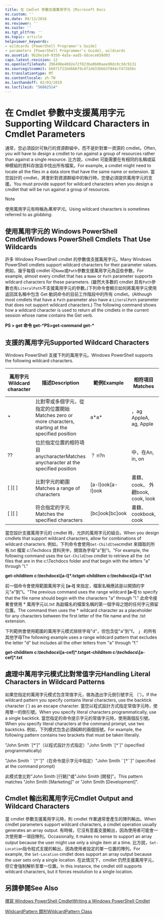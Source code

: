 ```yaml
---
title: 在 Cmdlet 參數支援萬用字元 |Microsoft Docs
ms.custom: ''
ms.date: 09/13/2016
ms.reviewer: ''
ms.suite: ''
ms.tgt_pltfrm: ''
ms.topic: article
helpviewer_keywords:
- wildcards [PowerShell Programer's Guide]
- parameters [PowerShell Programmer's Guide], wildcards
ms.assetid: 9b26e1e9-9350-4a5a-aad5-ddcece658d93
caps.latest.revision: 12
ms.openlocfilehash: 296490e4692e72f823be0b00aee90dc8c3dc9131
ms.sourcegitcommit: b6871f21bd666f9cd71dd336bb3f844cf472b56c
ms.translationtype: MT
ms.contentlocale: zh-TW
ms.lasthandoff: 02/03/2019
ms.locfileid: "56862514"
---
```

# <a name="supporting-wildcard-characters-in-cmdlet-parameters"></a><span data-ttu-id="d6a2b-102">在 Cmdlet 參數中支援萬用字元</span><span class="sxs-lookup"><span data-stu-id="d6a2b-102">Supporting Wildcard Characters in Cmdlet Parameters</span></span>

<span data-ttu-id="d6a2b-103">通常，您必須設計可執行的資源群組中，而不是針對單一資源的 cmdlet。</span><span class="sxs-lookup"><span data-stu-id="d6a2b-103">Often, you will have to design a cmdlet to run against a group of resources rather than against a single resource.</span></span> <span data-ttu-id="d6a2b-104">比方說，cmdlet 可能需要在有相同的名稱或延伸模組的資料存放區中找出所有檔案。</span><span class="sxs-lookup"><span data-stu-id="d6a2b-104">For example, a cmdlet might need to locate all the files in a data store that have the same name or extension.</span></span> <span data-ttu-id="d6a2b-105">當您設計的 cmdlet，將會針對資源群組中的執行時，您便必須提供萬用字元的支援。</span><span class="sxs-lookup"><span data-stu-id="d6a2b-105">You must provide support for wildcard characters when you design a cmdlet that will be run against a group of resources.</span></span>

> [!NOTE]
> <span data-ttu-id="d6a2b-106">使用萬用字元有時稱為*萬用字元*。</span><span class="sxs-lookup"><span data-stu-id="d6a2b-106">Using wildcard characters is sometimes referred to as *globbing*.</span></span>

## <a name="windows-powershell-cmdlets-that-use-wildcards"></a><span data-ttu-id="d6a2b-107">使用萬用字元的 Windows PowerShell Cmdlet</span><span class="sxs-lookup"><span data-stu-id="d6a2b-107">Windows PowerShell Cmdlets That Use Wildcards</span></span>

 <span data-ttu-id="d6a2b-108">許多 Windows PowerShell cmdlet 的參數值支援萬用字元。</span><span class="sxs-lookup"><span data-stu-id="d6a2b-108">Many Windows PowerShell cmdlets support wildcard characters for their parameter values.</span></span> <span data-ttu-id="d6a2b-109">例如，幾乎每個 cmdlet 可`Name`或`Path`參數支援萬用字元為這些參數。</span><span class="sxs-lookup"><span data-stu-id="d6a2b-109">For example, almost every cmdlet that has a `Name` or `Path` parameter supports wildcard characters for these parameters.</span></span> <span data-ttu-id="d6a2b-110">(雖然大多數的 cmdlet 具有`Path`參數也有`LiteralPath`不支援萬用字元的參數。)下列命令會顯示如何將萬用字元使用返回其名稱中包含 Get 動詞命令的目前工作階段中的所有 cmdlet。</span><span class="sxs-lookup"><span data-stu-id="d6a2b-110">(Although most cmdlets that have a `Path` parameter also have a `LiteralPath` parameter that does not support wildcard characters.) The following command shows how a wildcard character is used to return all the cmdlets in the current session whose name contains the Get verb.</span></span>

 <span data-ttu-id="d6a2b-111">**PS > get 命令 get-\***</span><span class="sxs-lookup"><span data-stu-id="d6a2b-111">**PS>get-command get-\***</span></span>

## <a name="supported-wildcard-characters"></a><span data-ttu-id="d6a2b-112">支援的萬用字元</span><span class="sxs-lookup"><span data-stu-id="d6a2b-112">Supported Wildcard Characters</span></span>

<span data-ttu-id="d6a2b-113">Windows PowerShell 支援下列的萬用字元。</span><span class="sxs-lookup"><span data-stu-id="d6a2b-113">Windows PowerShell supports the following wildcard characters.</span></span>

|<span data-ttu-id="d6a2b-114">萬用字元</span><span class="sxs-lookup"><span data-stu-id="d6a2b-114">Wildcard character</span></span>|<span data-ttu-id="d6a2b-115">描述</span><span class="sxs-lookup"><span data-stu-id="d6a2b-115">Description</span></span>|<span data-ttu-id="d6a2b-116">範例</span><span class="sxs-lookup"><span data-stu-id="d6a2b-116">Example</span></span>|<span data-ttu-id="d6a2b-117">相符項目</span><span class="sxs-lookup"><span data-stu-id="d6a2b-117">Matches</span></span>|<span data-ttu-id="d6a2b-118">不符合</span><span class="sxs-lookup"><span data-stu-id="d6a2b-118">Does not match</span></span>|
|------------------------|-----------------|-------------|-------------|--------------------|
|*|<span data-ttu-id="d6a2b-119">比對零或多個字元，從指定的位置開始</span><span class="sxs-lookup"><span data-stu-id="d6a2b-119">Matches zero or more characters, starting at the specified position</span></span>|<span data-ttu-id="d6a2b-120">a\*</span><span class="sxs-lookup"><span data-stu-id="d6a2b-120">a\*</span></span>|<span data-ttu-id="d6a2b-121">，ag Apple</span><span class="sxs-lookup"><span data-stu-id="d6a2b-121">A, ag, Apple</span></span>||
|<span data-ttu-id="d6a2b-122">?</span><span class="sxs-lookup"><span data-stu-id="d6a2b-122">?</span></span>|<span data-ttu-id="d6a2b-123">位於指定位置的相符項目 anycharacter</span><span class="sxs-lookup"><span data-stu-id="d6a2b-123">Matches anycharacter at the specified position</span></span>|<span data-ttu-id="d6a2b-124">？ n</span><span class="sxs-lookup"><span data-stu-id="d6a2b-124">?n</span></span>|<span data-ttu-id="d6a2b-125">中，在</span><span class="sxs-lookup"><span data-stu-id="d6a2b-125">An, in, on</span></span>|<span data-ttu-id="d6a2b-126">執行</span><span class="sxs-lookup"><span data-stu-id="d6a2b-126">ran</span></span>|
|<span data-ttu-id="d6a2b-127">[ ]</span><span class="sxs-lookup"><span data-stu-id="d6a2b-127">[ ]</span></span>|<span data-ttu-id="d6a2b-128">比對字元的範圍</span><span class="sxs-lookup"><span data-stu-id="d6a2b-128">Matches a range of characters</span></span>|<span data-ttu-id="d6a2b-129">[a-l]ook</span><span class="sxs-lookup"><span data-stu-id="d6a2b-129">[a-l]ook</span></span>|<span data-ttu-id="d6a2b-130">書籍、 cook、 外觀</span><span class="sxs-lookup"><span data-stu-id="d6a2b-130">book, cook, look</span></span>|<span data-ttu-id="d6a2b-131">花了</span><span class="sxs-lookup"><span data-stu-id="d6a2b-131">took</span></span>|
|<span data-ttu-id="d6a2b-132">[ ]</span><span class="sxs-lookup"><span data-stu-id="d6a2b-132">[ ]</span></span>|<span data-ttu-id="d6a2b-133">符合指定的字元</span><span class="sxs-lookup"><span data-stu-id="d6a2b-133">Matches the specified characters</span></span>|<span data-ttu-id="d6a2b-134">[bc]ook</span><span class="sxs-lookup"><span data-stu-id="d6a2b-134">[bc]ook</span></span>|<span data-ttu-id="d6a2b-135">書籍、 cook</span><span class="sxs-lookup"><span data-stu-id="d6a2b-135">book, cook</span></span>|<span data-ttu-id="d6a2b-136">尋找</span><span class="sxs-lookup"><span data-stu-id="d6a2b-136">look</span></span>|

<span data-ttu-id="d6a2b-137">當您設計支援萬用字元的 cmdlet 時，允許的萬用字元的組合。</span><span class="sxs-lookup"><span data-stu-id="d6a2b-137">When you design cmdlets that support wildcard characters, allow for combinations of wildcard characters.</span></span> <span data-ttu-id="d6a2b-138">例如，下列命令會使用`Get-ChildItem`cmdlet 來擷取的所有.txt 檔案 c:\Techdocs 資料夾中，開頭為字母"a"到"l。"</span><span class="sxs-lookup"><span data-stu-id="d6a2b-138">For example, the following command uses the `Get-ChildItem` cmdlet to retrieve all the .txt files that are in the c:\Techdocs folder and that begin with the letters "a" through "l."</span></span>

<span data-ttu-id="d6a2b-139">**get-childitem c:\techdocs\\[a-l]\*.txt**</span><span class="sxs-lookup"><span data-stu-id="d6a2b-139">**get-childitem c:\techdocs\\[a-l]\*.txt**</span></span>

<span data-ttu-id="d6a2b-140">前一個命令會使用範圍萬用字元 **[a-l]** 來指定，檔案名稱應該是以開頭的字元"a"到"l。"</span><span class="sxs-lookup"><span data-stu-id="d6a2b-140">The previous command uses the range wildcard **[a-l]** to specify that the file name should begin with the characters "a" through "l."</span></span> <span data-ttu-id="d6a2b-141">此命令接著會使用 \* 萬用字元以.txt 為副檔名的檔案名稱的第一個字母之間的任何字元預留位置。</span><span class="sxs-lookup"><span data-stu-id="d6a2b-141">The command then uses the \* wildcard character as a placeholder for any characters between the first letter of the file name and the .txt extension.</span></span>

<span data-ttu-id="d6a2b-142">下列範例會使用範圍的萬用字元模式排除字母"d"，但包含從"a"到"f。 」 的所有其他字母</span><span class="sxs-lookup"><span data-stu-id="d6a2b-142">The following example uses a range wildcard pattern that excludes the letter "d" but includes all the other letters from "a" through "f."</span></span>

<span data-ttu-id="d6a2b-143">**get-childitem c:\techdocs\\[a-cef]\*.txt**</span><span class="sxs-lookup"><span data-stu-id="d6a2b-143">**get-childitem c:\techdocs\\[a-cef]\*.txt**</span></span>

## <a name="handling-literal-characters-in-wildcard-patterns"></a><span data-ttu-id="d6a2b-144">處理中萬用字元模式比對常值字元</span><span class="sxs-lookup"><span data-stu-id="d6a2b-144">Handling Literal Characters in Wildcard Patterns</span></span>

<span data-ttu-id="d6a2b-145">如果您指定的萬用字元模式包含常值字元，做為逸出字元倒引號字元 （'）。</span><span class="sxs-lookup"><span data-stu-id="d6a2b-145">If the wildcard pattern you specify contains literal characters, use the backtick character (\`) as an escape character.</span></span> <span data-ttu-id="d6a2b-146">當您以程式設計方式指定常值字元時，使用單一的倒引號。</span><span class="sxs-lookup"><span data-stu-id="d6a2b-146">When you specify literal characters programmatically, use a single backtick.</span></span> <span data-ttu-id="d6a2b-147">當您指定的命令提示字元的常值字元時，使用兩個反引號。</span><span class="sxs-lookup"><span data-stu-id="d6a2b-147">When you specify literal characters at the command prompt, use two backticks.</span></span> <span data-ttu-id="d6a2b-148">例如，下列模式包含必須純粹的兩個括號。</span><span class="sxs-lookup"><span data-stu-id="d6a2b-148">For example, the following pattern contains two brackets that must be taken literally.</span></span>

<span data-ttu-id="d6a2b-149">"John Smith \`[\*']"（以程式設計方式指定）</span><span class="sxs-lookup"><span data-stu-id="d6a2b-149">"John Smith \`[\*\`]" (specified programmatically)</span></span>

<span data-ttu-id="d6a2b-150">"John Smith \` \`[\*\`']"（在命令提示字元中指定）</span><span class="sxs-lookup"><span data-stu-id="d6a2b-150">"John Smith \`\`[\*\`\`]"  (specified at the command prompt)</span></span>

<span data-ttu-id="d6a2b-151">此模式會比對"John Smith [行銷]"或"John Smith [開發]"。</span><span class="sxs-lookup"><span data-stu-id="d6a2b-151">This pattern matches "John Smith [Marketing]" or "John Smith [Development]".</span></span>

## <a name="cmdlet-output-and-wildcard-characters"></a><span data-ttu-id="d6a2b-152">Cmdlet 輸出和萬用字元</span><span class="sxs-lookup"><span data-stu-id="d6a2b-152">Cmdlet Output and Wildcard Characters</span></span>

<span data-ttu-id="d6a2b-153">當 cmdlet 參數支援萬用字元時，則 cmdlet 作業通常會產生的陣列輸出。</span><span class="sxs-lookup"><span data-stu-id="d6a2b-153">When cmdlet parameters support wildcard characters, a cmdlet operation usually generates an array output.</span></span> <span data-ttu-id="d6a2b-154">有時候，它沒有意義支援輸出，因為使用者可能會一次使用單一項目陣列。</span><span class="sxs-lookup"><span data-stu-id="d6a2b-154">Occasionally, it makes no sense to support an array output because the user might use only a single item at a time.</span></span> <span data-ttu-id="d6a2b-155">比方說，`Set-Location`指令程式支援的輸出，因為使用者設定的單一位置的陣列。</span><span class="sxs-lookup"><span data-stu-id="d6a2b-155">For example, the `Set-Location` cmdlet does support an array output because the user sets only a single location.</span></span> <span data-ttu-id="d6a2b-156">在此情況下，cmdlet 仍然支援萬用字元，但它會強制解析至單一位置。</span><span class="sxs-lookup"><span data-stu-id="d6a2b-156">In this instance, the cmdlet still supports wildcard characters, but it forces resolution to a single location.</span></span>

## <a name="see-also"></a><span data-ttu-id="d6a2b-157">另請參閱</span><span class="sxs-lookup"><span data-stu-id="d6a2b-157">See Also</span></span>

[<span data-ttu-id="d6a2b-158">撰寫 Windows PowerShell Cmdlet</span><span class="sxs-lookup"><span data-stu-id="d6a2b-158">Writing a Windows PowerShell Cmdlet</span></span>](./writing-a-windows-powershell-cmdlet.md)

[<span data-ttu-id="d6a2b-159">WildcardPattern 類別</span><span class="sxs-lookup"><span data-stu-id="d6a2b-159">WildcardPattern Class</span></span>](/dotnet/api/system.management.automation.wildcardpattern)

